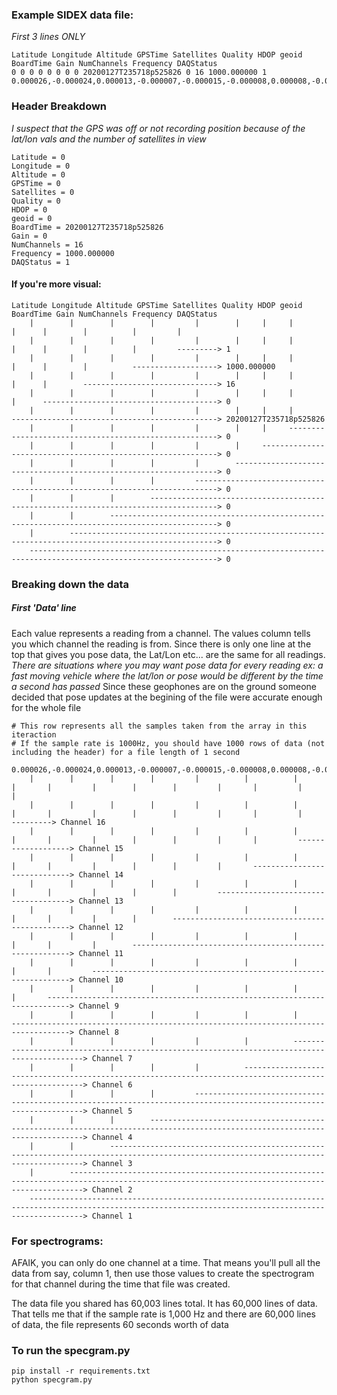 ### Example SIDEX data file:
*First 3 lines ONLY*
```
Latitude Longitude Altitude GPSTime Satellites Quality HDOP geoid BoardTime Gain NumChannels Frequency DAQStatus
0 0 0 0 0 0 0 0 20200127T235718p525826 0 16 1000.000000 1
0.000026,-0.000024,0.000013,-0.000007,-0.000015,-0.000008,0.000008,-0.000017,0.000034,-0.000014,0.000017,0.000040,0.000045,0.000389,-0.000181,-0.000007
```

### Header Breakdown
*I suspect that the GPS was off or not recording position because of the lat/lon vals and the number of satellites in view*
```
Latitude = 0
Longitude = 0
Altitude = 0
GPSTime = 0
Satellites = 0
Quality = 0
HDOP = 0
geoid = 0
BoardTime = 20200127T235718p525826
Gain = 0
NumChannels = 16
Frequency = 1000.000000
DAQStatus = 1
```
#### If you're more visual:
```
Latitude Longitude Altitude GPSTime Satellites Quality HDOP geoid BoardTime Gain NumChannels Frequency DAQStatus
    |        |        |        |         |        |     |     |       |      |        |          |         |
    |        |        |        |         |        |     |     |       |      |        |          |         ---------> 1
    |        |        |        |         |        |     |     |       |      |        |          -------------------> 1000.000000
    |        |        |        |         |        |     |     |       |      |        ------------------------------> 16
    |        |        |        |         |        |     |     |       |      ---------------------------------------> 0
    |        |        |        |         |        |     |     |       ----------------------------------------------> 20200127T235718p525826
    |        |        |        |         |        |     |     ------------------------------------------------------> 0
    |        |        |        |         |        |     ------------------------------------------------------------> 0
    |        |        |        |         |        ------------------------------------------------------------------> 0
    |        |        |        |         ---------------------------------------------------------------------------> 0
    |        |        |        -------------------------------------------------------------------------------------> 0
    |        |        ----------------------------------------------------------------------------------------------> 0
    |        -------------------------------------------------------------------------------------------------------> 0
    ----------------------------------------------------------------------------------------------------------------> 0
```

### Breaking down the data
##### First 'Data' line
Each value represents a reading from a channel.
The values column tells you which channel the reading is from.
Since there is only one line at the top that gives you pose data, the Lat/Lon etc... are the same for all readings.
*There are situations where you may want pose data for every reading*
*ex: a fast moving vehicle where the lat/lon or pose would be different by the time a second has passed*
Since these geophones are on the ground someone decided that pose updates at the begining of the file were accurate enough for the whole file
```
# This row represents all the samples taken from the array in this iteraction
# If the sample rate is 1000Hz, you should have 1000 rows of data (not including the header) for a file length of 1 second

0.000026,-0.000024,0.000013,-0.000007,-0.000015,-0.000008,0.000008,-0.000017,0.000034,-0.000014,0.000017,0.000040,0.000045,0.000389,-0.000181,-0.000007
    |        |        |        |         |          |          |         |       |         |        |        |         |       |         |         |
    |        |        |        |         |          |          |         |       |         |        |        |         |       |         |         ---------> Channel 16
    |        |        |        |         |          |          |         |       |         |        |        |         |       |         -------------------> Channel 15
    |        |        |        |         |          |          |         |       |         |        |        |         |       -----------------------------> Channel 14
    |        |        |        |         |          |          |         |       |         |        |        |         -------------------------------------> Channel 13
    |        |        |        |         |          |          |         |       |         |        |        -----------------------------------------------> Channel 12
    |        |        |        |         |          |          |         |       |         |        --------------------------------------------------------> Channel 11
    |        |        |        |         |          |          |         |       |         -----------------------------------------------------------------> Channel 10
    |        |        |        |         |          |          |         |       ---------------------------------------------------------------------------> Channel 9
    |        |        |        |         |          |          |         -----------------------------------------------------------------------------------> Channel 8
    |        |        |        |         |          |          ---------------------------------------------------------------------------------------------> Channel 7
    |        |        |        |         |          --------------------------------------------------------------------------------------------------------> Channel 6
    |        |        |        |         -------------------------------------------------------------------------------------------------------------------> Channel 5
    |        |        |        -----------------------------------------------------------------------------------------------------------------------------> Channel 4
    |        |        --------------------------------------------------------------------------------------------------------------------------------------> Channel 3
    |        -----------------------------------------------------------------------------------------------------------------------------------------------> Channel 2
    --------------------------------------------------------------------------------------------------------------------------------------------------------> Channel 1
```

### For spectrograms:
AFAIK, you can only do one channel at a time. That means you'll pull all the data from say, column 1, 
then use those values to create the spectrogram for that channel during the time that file was created.

The data file you shared has 60,003 lines total. It has 60,000 lines of data.
That tells me that if the sample rate is 1,000 Hz and there are 60,000 lines of data, the file represents 60 seconds worth of data

### To run the specgram.py
```
pip install -r requirements.txt
python specgram.py
```